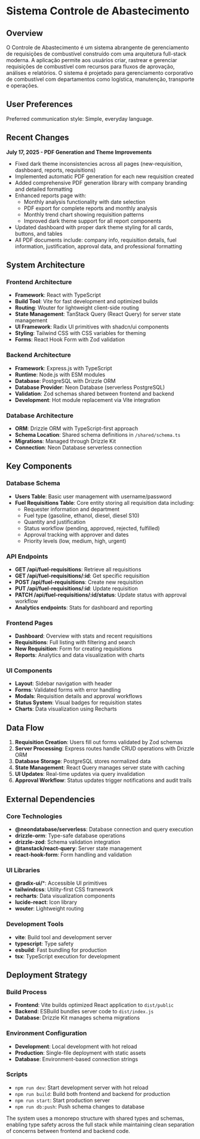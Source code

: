 # Sistema Controle de Abastecimento

## Overview

O Controle de Abastecimento é um sistema abrangente de gerenciamento de requisições de combustível construído com uma arquitetura full-stack moderna. A aplicação permite aos usuários criar, rastrear e gerenciar requisições de combustível com recursos para fluxos de aprovação, análises e relatórios. O sistema é projetado para gerenciamento corporativo de combustível com departamentos como logística, manutenção, transporte e operações.

## User Preferences

Preferred communication style: Simple, everyday language.

## Recent Changes

**July 17, 2025 - PDF Generation and Theme Improvements**
- Fixed dark theme inconsistencies across all pages (new-requisition, dashboard, reports, requisitions)
- Implemented automatic PDF generation for each new requisition created
- Added comprehensive PDF generation library with company branding and detailed formatting
- Enhanced reports page with:
  - Monthly analysis functionality with date selection
  - PDF export for complete reports and monthly analysis
  - Monthly trend chart showing requisition patterns
  - Improved dark theme support for all report components
- Updated dashboard with proper dark theme styling for all cards, buttons, and tables
- All PDF documents include: company info, requisition details, fuel information, justification, approval data, and professional formatting

## System Architecture

### Frontend Architecture
- **Framework**: React with TypeScript
- **Build Tool**: Vite for fast development and optimized builds
- **Routing**: Wouter for lightweight client-side routing
- **State Management**: TanStack Query (React Query) for server state management
- **UI Framework**: Radix UI primitives with shadcn/ui components
- **Styling**: Tailwind CSS with CSS variables for theming
- **Forms**: React Hook Form with Zod validation

### Backend Architecture
- **Framework**: Express.js with TypeScript
- **Runtime**: Node.js with ESM modules
- **Database**: PostgreSQL with Drizzle ORM
- **Database Provider**: Neon Database (serverless PostgreSQL)
- **Validation**: Zod schemas shared between frontend and backend
- **Development**: Hot module replacement via Vite integration

### Database Architecture
- **ORM**: Drizzle ORM with TypeScript-first approach
- **Schema Location**: Shared schema definitions in `/shared/schema.ts`
- **Migrations**: Managed through Drizzle Kit
- **Connection**: Neon Database serverless connection

## Key Components

### Database Schema
- **Users Table**: Basic user management with username/password
- **Fuel Requisitions Table**: Core entity storing all requisition data including:
  - Requester information and department
  - Fuel type (gasoline, ethanol, diesel, diesel S10)
  - Quantity and justification
  - Status workflow (pending, approved, rejected, fulfilled)
  - Approval tracking with approver and dates
  - Priority levels (low, medium, high, urgent)

### API Endpoints
- **GET /api/fuel-requisitions**: Retrieve all requisitions
- **GET /api/fuel-requisitions/:id**: Get specific requisition
- **POST /api/fuel-requisitions**: Create new requisition
- **PUT /api/fuel-requisitions/:id**: Update requisition
- **PATCH /api/fuel-requisitions/:id/status**: Update status with approval workflow
- **Analytics endpoints**: Stats for dashboard and reporting

### Frontend Pages
- **Dashboard**: Overview with stats and recent requisitions
- **Requisitions**: Full listing with filtering and search
- **New Requisition**: Form for creating requisitions
- **Reports**: Analytics and data visualization with charts

### UI Components
- **Layout**: Sidebar navigation with header
- **Forms**: Validated forms with error handling
- **Modals**: Requisition details and approval workflows
- **Status System**: Visual badges for requisition states
- **Charts**: Data visualization using Recharts

## Data Flow

1. **Requisition Creation**: Users fill out forms validated by Zod schemas
2. **Server Processing**: Express routes handle CRUD operations with Drizzle ORM
3. **Database Storage**: PostgreSQL stores normalized data
4. **State Management**: React Query manages server state with caching
5. **UI Updates**: Real-time updates via query invalidation
6. **Approval Workflow**: Status updates trigger notifications and audit trails

## External Dependencies

### Core Technologies
- **@neondatabase/serverless**: Database connection and query execution
- **drizzle-orm**: Type-safe database operations
- **drizzle-zod**: Schema validation integration
- **@tanstack/react-query**: Server state management
- **react-hook-form**: Form handling and validation

### UI Libraries
- **@radix-ui/***: Accessible UI primitives
- **tailwindcss**: Utility-first CSS framework
- **recharts**: Data visualization components
- **lucide-react**: Icon library
- **wouter**: Lightweight routing

### Development Tools
- **vite**: Build tool and development server
- **typescript**: Type safety
- **esbuild**: Fast bundling for production
- **tsx**: TypeScript execution for development

## Deployment Strategy

### Build Process
- **Frontend**: Vite builds optimized React application to `dist/public`
- **Backend**: ESBuild bundles server code to `dist/index.js`
- **Database**: Drizzle Kit manages schema migrations

### Environment Configuration
- **Development**: Local development with hot reload
- **Production**: Single-file deployment with static assets
- **Database**: Environment-based connection strings

### Scripts
- `npm run dev`: Start development server with hot reload
- `npm run build`: Build both frontend and backend for production
- `npm run start`: Start production server
- `npm run db:push`: Push schema changes to database

The system uses a monorepo structure with shared types and schemas, enabling type safety across the full stack while maintaining clean separation of concerns between frontend and backend code.